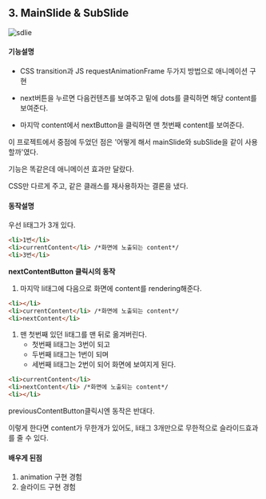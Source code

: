 ## 3. MainSlide & SubSlide

![sdlie](../project_functional_demo/mainSlide.gif)

#### 기능설명

- CSS transition과 JS requestAnimationFrame 두가지 방법으로 애니메이션 구현

- next버튼을 누르면 다음컨텐츠를 보여주고 밑에 dots를 클릭하면 해당 content를 보여준다.
- 마지막 content에서 nextButton을 클릭하면 맨 첫번째 content를 보여준다.



이 프로젝트에서 중점에 두었던 점은 '어떻게 해서 mainSlide와 subSlide을 같이 사용할까'였다.

기능은 똑같은데 애니메이션 효과만 달랐다.

CSS만 다르게 주고, 같은 클래스를 재사용하자는 결론을 냈다.



#### 동작설명

우선 li태그가 3개 있다. 

```html
<li>1번</li>
<li>currentContent</li> /*화면에 노출되는 content*/
<li>3번</li>
```



<b>nextContentButton 클릭시의 동작</b>

1. 마지막 li태그에 다음으로 화면에 content를 rendering해준다.

```html
<li></li>
<li>currentContent</li> /*화면에 노출되는 content*/
<li>nextContent</li>
```

1. 맨 첫번째 있던 li태그를 맨 뒤로 옮겨버린다.
   - 첫번째 li태그는 3번이 되고 
   - 두번째 li태그는 1번이 되며
   - 세번째 li태그는 2번이 되어 화면에 보여지게 된다. 

```html
<li>currentContent</li> 
<li>nextContent</li> /*화면에 노출되는 content*/
<li></li>
```

previousContentButton클릭시엔 동작은 반대다.

이렇게 한다면 content가 무한개가 있어도, li태그 3개만으로 무한적으로 슬라이드효과를 줄 수 있다.



#### 배우게 된점

1. animation 구현 경험
2. 슬라이드 구현 경험


